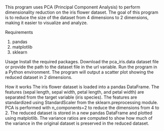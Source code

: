 This program uses PCA (Principal Component Analysis) to perform dimensionality reduction on the iris flower dataset. The goal of this program is to reduce the size of the dataset from 4 dimensions to 2 dimensions, making it easier to visualize and analyze.

Requirements
  1. pandas
  2. matplotlib
  3. sklearn
  
Usage
Install the required packages.
Download the pca_iris.data dataset file or provide the path to the dataset file in the url variable.
Run the program in a Python environment.
The program will output a scatter plot showing the reduced dataset in 2 dimensions.

How it works
The iris flower dataset is loaded into a pandas DataFrame.
The features (sepal length, sepal width, petal length, and petal width) are separated from the target variable (iris species).
The features are standardized using StandardScaler from the sklearn.preprocessing module.
PCA is performed with n_components=2 to reduce the dimensions from 4 to 2.
The reduced dataset is stored in a new pandas DataFrame and plotted using matplotlib.
The variance ratios are computed to show how much of the variance in the original dataset is preserved in the reduced dataset.
